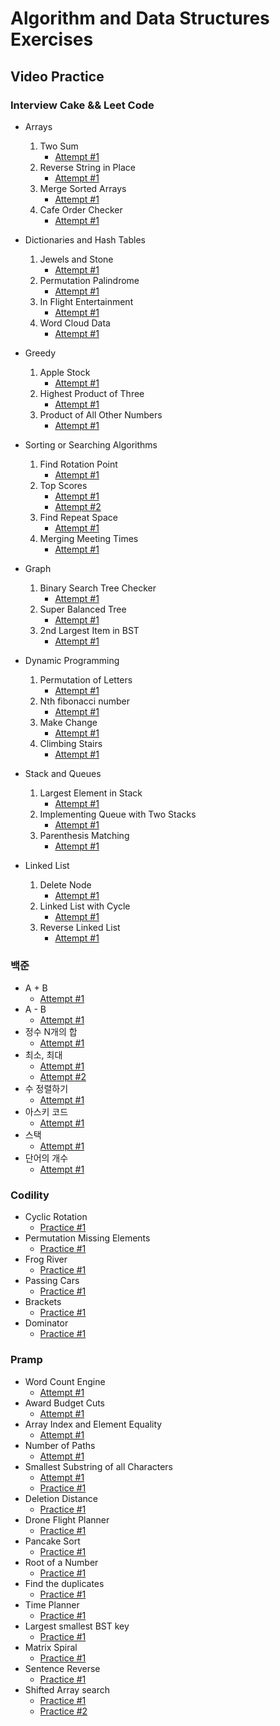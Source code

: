 # Algorithm and Data Structures Exercises

## Video Practice
### Interview Cake && Leet Code
- Arrays
    1. Two Sum
        - [Attempt #1](https://youtu.be/I7_YFq1w1lk)
    2. Reverse String in Place
        - [Attempt #1](https://youtu.be/I9JU4C58HFE)
    3. Merge Sorted Arrays
        - [Attempt #1](https://youtu.be/6EbeDjw9yxw)
    4. Cafe Order Checker
        - [Attempt #1](https://youtu.be/3XUMxlxXGAY)

- Dictionaries and Hash Tables
    1. Jewels and Stone
        - [Attempt #1](https://youtu.be/vu8bCfp_ATI)
    2. Permutation Palindrome
        - [Attempt #1](https://youtu.be/M6AAgnma8zs)
    3. In Flight Entertainment
        - [Attempt #1](https://youtu.be/g9MkvbOtKNE)
    4. Word Cloud Data
        - [Attempt #1](https://youtu.be/3bBdQ5_p2aA)

- Greedy
    1. Apple Stock
        - [Attempt #1](https://youtu.be/AgehcZkOPOI)
    2. Highest Product of Three
        - [Attempt #1](https://youtu.be/nyniqRWiWbk)
    3. Product of All Other Numbers
        - [Attempt #1](https://youtu.be/3jEGT0T1txU)

- Sorting or Searching Algorithms
    1. Find Rotation Point
        - [Attempt #1](https://youtu.be/CBb_iucaMgQ)
    2. Top Scores
        - [Attempt #1](https://youtu.be/wcSTI2LOQKE)
        - [Attempt #2](https://youtu.be/AJ7xKPtNYrU)
    3. Find Repeat Space
        - [Attempt #1](https://youtu.be/ODhLNu1Eh6Q)
    4. Merging Meeting Times
        - [Attempt #1](https://youtu.be/P8Xnwwwi734)

- Graph
    1. Binary Search Tree Checker
        - [Attempt #1](https://youtu.be/FZZAjVefQh4)
    2. Super Balanced Tree
        - [Attempt #1](https://youtu.be/WfinTYTeY9w)
    3. 2nd Largest Item in BST
        - [Attempt #1](https://youtu.be/fKPgezcksss)

- Dynamic Programming
    1. Permutation of Letters
        - [Attempt #1](https://youtu.be/9J-FAbDy5wU)
    2. Nth fibonacci number
        - [Attempt #1](https://youtu.be/9CkRfF4RvH8)
    3. Make Change
        - [Attempt #1](https://youtu.be/5N7WV-Tm4fE)
    4. Climbing Stairs
        - [Attempt #1](https://youtu.be/x4Sw9IoTtyw)

- Stack and Queues
    1. Largest Element in Stack
        - [Attempt #1](https://youtu.be/r7zuT39LwoI)
    2. Implementing Queue with Two Stacks
        - [Attempt #1](https://youtu.be/cuKsjnOAZ2Y)
    3. Parenthesis Matching
        - [Attempt #1](https://youtu.be/b8npPwePF4Q)

- Linked List
    1. Delete Node
        - [Attempt #1](https://youtu.be/k9t23fvWY60)
    2. Linked List with Cycle
        - [Attempt #1](https://youtu.be/N3xtGkFSF0o)
    3. Reverse Linked List
        - [Attempt #1](https://youtu.be/3X1h24rSOpk)

### 백준
- A + B
    - [Attempt #1](https://youtu.be/SV7dBBxoY2g)
- A - B
    - [Attempt #1](https://youtu.be/R4Ft49WOSSA)
- 정수 N개의 합
    - [Attempt #1](https://youtu.be/1bZf8PTfiBE)
- 최소, 최대
    - [Attempt #1](https://youtu.be/yfHjwGHXIo4)
    - [Attempt #2](https://youtu.be/mBzTOiviEEQ)
- 수 정렬하기
    - [Attempt #1](https://youtu.be/OvvIh9lxvtE)
- 아스키 코드
    - [Attempt #1](https://youtu.be/iGfQRu6lzKs)
- 스택
    - [Attempt #1](https://youtu.be/twgXW-nR344)
- 단어의 개수
    - [Attempt #1](https://youtu.be/DzH2amzFSJs)


### Codility
- Cyclic Rotation
    - [Practice #1](https://youtu.be/8ifkhqDZnSY)
- Permutation Missing Elements
    - [Practice #1](https://youtu.be/gSpapuDgKDY)
- Frog River
    - [Practice #1](https://youtu.be/iaVMx9H8Vbo)
- Passing Cars
    - [Practice #1](https://youtu.be/iz-1CtFHMCY)
- Brackets
    - [Practice #1](https://youtu.be/atknd4FFo6U)
- Dominator
    - [Practice #1](https://youtu.be/SY5XEWZNir8)

### Pramp
- Word Count Engine
    - [Attempt #1](https://youtu.be/fxte8eQYlds)
- Award Budget Cuts
    - [Attempt #1](https://youtu.be/kHccCc4FRU8)
- Array Index and Element Equality
    - [Attempt #1](https://youtu.be/NwvqWrW-nx0)
- Number of Paths
    - [Attempt #1](https://youtu.be/dlOM0ujG1CE)
- Smallest Substring of all Characters
    - [Attempt #1](https://youtu.be/XmfBOSe-aZc)
    - [Practice #1](https://youtu.be/_hjvFRPLJ2g)
- Deletion Distance
    - [Practice #1](https://youtu.be/Ub4JAN9h7H0)
- Drone Flight Planner
    - [Practice #1](https://youtu.be/jS9tA2XEdHc)
- Pancake Sort
    - [Practice #1](https://youtu.be/E4UuM79ubj0)
- Root of a Number
    - [Practice #1](https://youtu.be/0nKosLukB_c)
- Find the duplicates
    - [Practice #1](https://youtu.be/VDf0FyOiHgo)
- Time Planner
    - [Practice #1](https://youtu.be/lAG-wW3TT0Y)
- Largest smallest BST key
    - [Practice #1](https://youtu.be/G3K_8z1z6kQ)
- Matrix Spiral
    - [Practice #1](https://youtu.be/3iJtbYeajc0)
- Sentence Reverse
    - [Practice #1](https://youtu.be/Wmh-iL32InI)
- Shifted Array search
    - [Practice #1](https://youtu.be/KS06EOSkWjo)
    - [Practice #2](https://youtu.be/Af-4PdeW3KQ)
